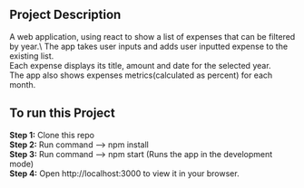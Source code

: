 ## Project Description

A web application, using react to show a list of expenses that can be filtered by year.\ 
The app takes user inputs and adds user inputted expense to the existing list.\
Each expense displays its title, amount and date for the selected year.\
The app also shows expenses metrics(calculated as percent) for each month.

## To run this Project
**Step 1:** Clone this repo\
**Step 2:** Run command --> npm install\
**Step 3:** Run command --> npm start (Runs the app in the development mode)\
**Step 4:** Open http://localhost:3000 to view it in your browser.
